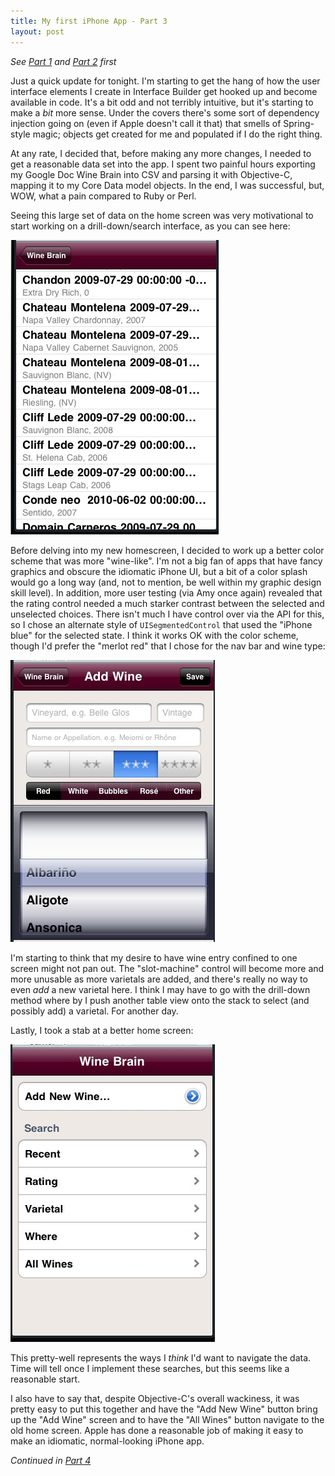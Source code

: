 ```yaml
--- 
title: My first iPhone App - Part 3
layout: post
---
```

_See [Part 1][part1] and [Part 2][part2] first_

Just a quick update for tonight.  I'm starting to get the hang of how the user interface elements I create in Interface Builder get hooked up and become available in code.  It's a bit odd and not terribly intuitive, but it's starting to make a *bit* more sense.  Under the covers there's some sort of dependency injection going on (even if Apple doesn't call it that) that smells of Spring-style magic; objects get created for me and populated if I do the right thing.

At any rate, I decided that, before making any more changes, I needed to get a reasonable data set into the app.  I spent two painful hours exporting my Google Doc Wine Brain into CSV and parsing it with Objective-C, mapping it to my Core Data model objects.  In the end, I was successful, but, WOW, what a pain compared to Ruby or Perl.  

Seeing this large set of data on the home screen was very motivational to start working on a drill-down/search interface, as you can see here:

![All Wines List](/images/wine_brain_all_wines.jpg)

Before delving into my new homescreen, I decided to work up a better color scheme that was more "wine-like".  I'm not a big fan of apps that have fancy graphics and obscure the idiomatic iPhone UI, but a bit of a color splash would go a long way (and, not to mention, be well within my graphic design skill level).  In addition, more user testing (via Amy once again) revealed that the rating control needed a much starker contrast between the selected and unselected choices.  There isn't much I have control over via the API for this, so I chose an alternate style of <code>UISegmentedControl</code> that used the "iPhone blue" for the selected state.  I think it works OK with the color scheme, though I'd prefer the "merlot red" that I chose for the nav bar and wine type:

![Colorrific New Wine Screen](/images/wine_brain_new_wine_4.jpg)

I'm starting to think that my desire to have wine entry confined to one screen might not pan out.  The "slot-machine" control will become more and more unusable as more varietals are added, and there's really no way to even _add_ a new varietal here.  I think I may have to go with the drill-down method where by I push another table view onto the stack to select (and possibly add) a varietal.  For another day.

Lastly, I took a stab at a better home screen:

![Home Screen](/images/wine_brain_homescreen.jpg)

This pretty-well represents the ways I *think* I'd want to navigate the data.  Time will tell once I implement these searches, but this seems like a reasonable start.

I also have to say that, despite Objective-C's overall wackiness, it was pretty easy to put this together and have the "Add New Wine" button bring up the "Add Wine" screen and to have the "All Wines" button navigate to the old home screen.  Apple has done a reasonable job of making it easy to make an idiomatic, normal-looking iPhone app.

_Continued in [Part 4][part4]_

[part1]: /blog/2010/06/27/iphone-app-part-2.html
[part2]: /blog/2010/06/27/iphone-app-part-2.html
[part4]: /blog/2010/07/08/iphone-app-part-4.html
